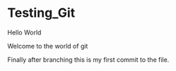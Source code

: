 # Testing_Git
Hello World

Welcome to the world of git

Finally after branching this is my first commit to the file.
